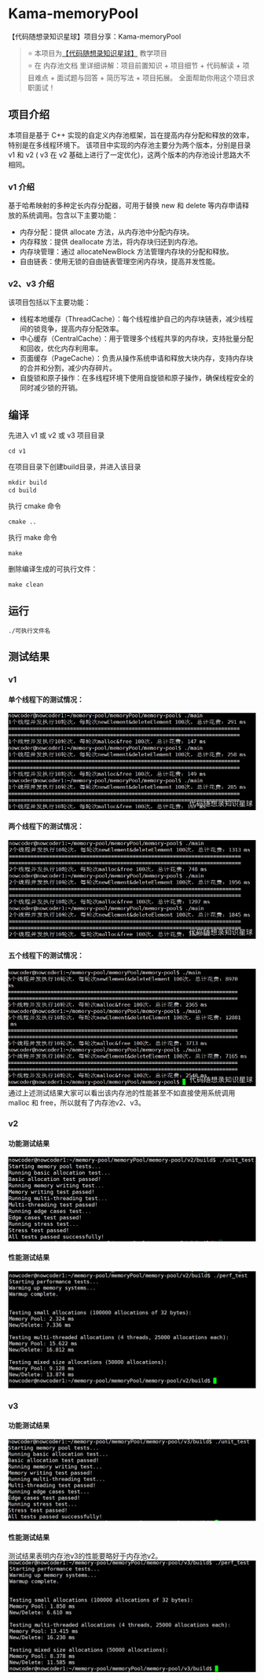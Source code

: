 # Kama-memoryPool
【代码随想录知识星球】项目分享：Kama-memoryPool

>⭐️ 本项目为[【代码随想录知识星球】](https://programmercarl.com/other/kstar.html) 教学项目  
>⭐️ 在 内存池文档 里详细讲解：项目前置知识 + 项目细节 + 代码解读 + 项目难点 + 面试题与回答 + 简历写法 + 项目拓展。 全面帮助你用这个项目求职面试！
## 项目介绍
本项目是基于 C++ 实现的自定义内存池框架，旨在提高内存分配和释放的效率，特别是在多线程环境下。
该项目中实现的内存池主要分为两个版本，分别是目录 v1 和 v2 ( v3 在 v2 基础上进行了一定优化)，这两个版本的内存池设计思路大不相同。
### v1 介绍
基于哈希映射的多种定长内存分配器，可用于替换 new 和 delete 等内存申请释放的系统调用。包含以下主要功能：
- 内存分配：提供 allocate 方法，从内存池中分配内存块。
- 内存释放：提供 deallocate 方法，将内存块归还到内存池。
- 内存块管理：通过 allocateNewBlock 方法管理内存块的分配和释放。
- 自由链表：使用无锁的自由链表管理空闲内存块，提高并发性能。

### v2、v3 介绍
该项目包括以下主要功能：
- 线程本地缓存（ThreadCache）：每个线程维护自己的内存块链表，减少线程间的锁竞争，提高内存分配效率。
- 中心缓存（CentralCache）：用于管理多个线程共享的内存块，支持批量分配和回收，优化内存利用率。
- 页面缓存（PageCache）：负责从操作系统申请和释放大块内存，支持内存块的合并和分割，减少内存碎片。
- 自旋锁和原子操作：在多线程环境下使用自旋锁和原子操作，确保线程安全的同时减少锁的开销。

## 编译  
先进入 v1 或 v2 或 v3 项目目录
```
cd v1
```
在项目目录下创建build目录，并进入该目录
```
mkdir build
cd build
```
执行 cmake 命令
```
cmake ..
```
执行 make 命令
```
make
```  
删除编译生成的可执行文件：  
```
make clean
```  
## 运行
```
./可执行文件名
```  
## 测试结果
### v1
#### 单个线程下的测试情况：
![alt text](images/v1-oneThread.png)
#### 两个线程下的测试情况：
![alt text](images/v1-twoThread.png)

#### 五个线程下的测试情况：
![alt text](images/v1-fiveThread.png)
通过上述测试结果大家可以看出该内存池的性能甚至不如直接使用系统调用 malloc 和 free，所以就有了内存池v2、v3。

### v2
#### 功能测试结果
![alt text](images/v2-functionalTest.png)
#### 性能测试结果
![alt text](images/v2-performanceTest.png)

### v3
#### 功能测试结果
![alt text](images/v3-functionalTest.png)
#### 性能测试结果
测试结果表明内存池v3的性能要略好于内存池v2。
![alt text](images/v3-performanceTest.png)
